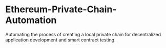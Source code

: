 # Ethereum-Private-Chain-Automation
Automating the process of creating a local private chain for decentralized application development and smart contract testing.

